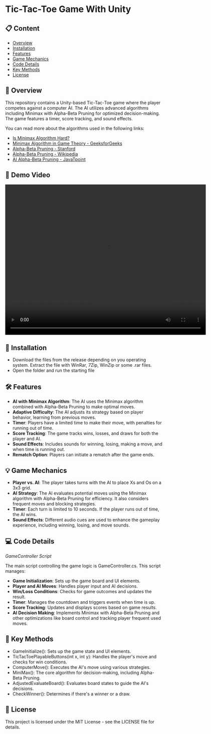 **Tic-Tac-Toe Game With Unity**
===========================

## 📋 Content
- [Overview](#-overview)
- [Installation](#-installation)
- [Features](#-features)
- [Game Mechanics](#-game-mechanics)
- [Code Details](#-code-details)
- [Key Methods](#-key-methods)
- [License](#-license)


📖 **Overview**
---------------
This repository contains a Unity-based Tic-Tac-Toe game where the player competes against a computer AI. The AI utilizes advanced algorithms including Minimax with Alpha-Beta Pruning for optimized decision-making. The game features a timer, score tracking, and sound effects.

You can read more about the algorithms used in the following links: 
- [Is Minimax Algorithm Hard?](https://locall.host/is-minimax-algorithm-hard/)
- [Minimax Algorithm in Game Theory - GeeksforGeeks](https://www.geeksforgeeks.org/minimax-algorithm-in-game-theory-set-1-introduction/)
- [Alpha-Beta Pruning - Stanford](https://cs.stanford.edu/people/eroberts/courses/soco/projects/2003-04/intelligent-search/alphabeta.html)
- [Alpha-Beta Pruning - Wikipedia](https://en.wikipedia.org/wiki/Alpha%E2%80%93beta_pruning)
- [AI Alpha-Beta Pruning - JavaTpoint](https://www.javatpoint.com/ai-alpha-beta-pruning)

## 🎥 Demo Video
<video width="640" height="480" controls>
  <source src="Demo Video/2024-09-12 22-46-11.mp4" type="video/mp4">
  Your browser does not support the video tag.
</video>

🚀 **Installation**
-------------------
- Download the files from the release depending on you operating system. Extract the file with WinRar, 7Zip, WinZip or some .rar files.
- Open the folder and run the starting file

🛠️ **Features**
--------------------------
- **AI with Minimax Algorithm**: The AI uses the Minimax algorithm combined with Alpha-Beta Pruning to make optimal moves.
- **Adaptive Difficulty**: The AI adjusts its strategy based on player behavior, learning from previous moves.
- **Timer**: Players have a limited time to make their move, with penalties for running out of time.
- **Score Tracking**: The game tracks wins, losses, and draws for both the player and AI.
- **Sound Effects**: Includes sounds for winning, losing, making a move, and when time is running out.
- **Rematch Option**: Players can initiate a rematch after the game ends.

💡 **Game Mechanics**
------------
- **Player vs. AI**: The player takes turns with the AI to place Xs and Os on a 3x3 grid.
- **AI Strategy**: The AI evaluates potential moves using the Minimax algorithm with Alpha-Beta Pruning for efficiency. It also considers frequent moves and blocking strategies.
- **Timer**: Each turn is limited to 10 seconds. If the player runs out of time, the AI wins.
- **Sound Effects**: Different audio cues are used to enhance the gameplay experience, including winning, losing, and move sounds.

💻 **Code Details**
------------
*GameController Script*

The main script controlling the game logic is GameController.cs. This script manages:
- **Game Initialization**: Sets up the game board and UI elements.
- **Player and AI Moves**: Handles player input and AI decisions.
- **Win/Loss Conditions**: Checks for game outcomes and updates the result.
- **Timer**: Manages the countdown and triggers events when time is up.
- **Score Tracking**: Updates and displays scores based on game results.
- **AI Decision Making**: Implements Minimax with Alpha-Beta Pruning and other optimizations like board control and tracking player frequent used moves.

🔑 **Key Methods**
------------
- GameInitialize(): Sets up the game state and UI elements.
- TicTacToePlayableButtons(int x, int y): Handles the player's move and checks for win conditions.
- ComputerMove(): Executes the AI's move using various strategies.
- MiniMax(): The core algorithm for decision-making, including Alpha-Beta Pruning.
- AdjustedEvaluateBoard(): Evaluates board states to guide the AI's decisions.
- CheckWinner(): Determines if there's a winner or a draw.

📜 **License** 
--------------
This project is licensed under the MIT License - see the LICENSE file for details.
